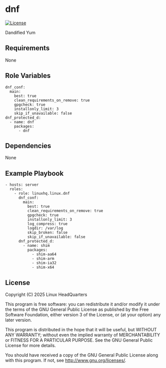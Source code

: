 # dnf

[![License](https://img.shields.io/badge/license-GPLv3-lightgreen)](https://www.gnu.org/licenses/gpl-3.0.en.html#license-text)

Dandified Yum

## Requirements

None

## Role Variables

    dnf_conf:
      main:
        best: true
        clean_requirements_on_remove: true
        gpgcheck: true
        installonly_limit: 3
        skip_if_unavailable: false
    dnf_protected_d:
      - name: dnf
        packages:
          - dnf

## Dependencies

None

## Example Playbook

    - hosts: server
      roles:
        - role: linuxhq.linux.dnf
          dnf_conf:
            main:
              best: true
              clean_requirements_on_remove: true
              gpgcheck: true
              installonly_limit: 3
              log_compress: true
              logdir: /var/log
              skip_broken: false
              skip_if_unavailable: false
          dnf_protected_d:
            - name: shim
              packages:
                - shim-aa64
                - shim-arm
                - shim-ia32
                - shim-x64

## License

Copyright (C) 2025 Linux HeadQuarters

This program is free software: you can redistribute it and/or modify
it under the terms of the GNU General Public License as published by
the Free Software Foundation, either version 3 of the License, or
(at your option) any later version.

This program is distributed in the hope that it will be useful,
but WITHOUT ANY WARRANTY; without even the implied warranty of
MERCHANTABILITY or FITNESS FOR A PARTICULAR PURPOSE. See the
GNU General Public License for more details.

You should have received a copy of the GNU General Public License
along with this program. If not, see <http://www.gnu.org/licenses/>.
